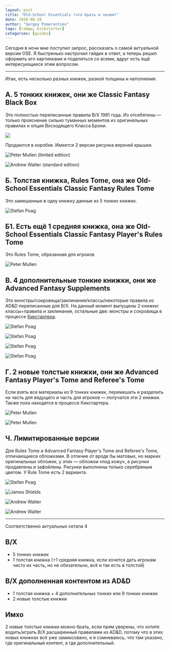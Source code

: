 ```yaml
---
layout: post
title: "Old-School Essentials (что брать и зачем)"
date: 2020-08-28
author: "Sergey Pomerantsev"
tags: [гайды, kickstarter]
categories: [guides]
---
```


Сегодня в ночи мне поступил запрос, рассказать о самой актуальной версии OSE. Я быстренько настрочил гайдик в ответ, а теперь решил оформить его картинками и поделиться со всеми, вдруг есть ещё интересующиеся этим вопросом.

---

Итак, есть несколько разных книжек, разной толщины и наполнения.

## А. 5 тонких книжек, они же Classic Fantasy Black Box

Это полностью переписанные правила B/X 1981 года. Из отсебятины — только прояснение сильно туманных моментов из оригинальных правилах и опция Восходящего Класса Брони.

![](/assets/images/OSE_1.jpg)

Продаются в коробке. Имеется 2 версии рисунка верхней крышки.

![Peter Mullen (limited edition)](/assets/images/OSE_2.png)

![Andrew Walter (standard edition)](/assets/images/OSE_3.png)

## Б. Толстая книжка, Rules Tome, она же Old-School Essentials Classic Fantasy Rules Tome

Это замешанные в одну книжку данные из 5 тонких книжек.

![Stefan Poag](/assets/images/OSE_4.jpg)

## Б1. Есть ещё 1 средняя книжка, она же Old-School Essentials Classic Fantasy Player's Rules Tome

Это Rules Tome, обрезанная для игроков

![Peter Mullen](/assets/images/OSE_5.jpg)

## В. 4 дополнительные тонкие книжки, они же Advanced Fantasy Supplements

Это монстры/сокровища/заклинания/классы/некоторые правила из AD&D переписанные для B/X. На данный момент выпущены 2 книжки: классы+правила и заклинания, остальные две: монстры и сокровища в процессе [Кикстартера](https://www.kickstarter.com/projects/exaltedfuneral/old-school-essentials-advanced-fantasy).

![Stefan Poag](/assets/images/OSE_6.png)

![Stefan Poag](/assets/images/OSE_7.png)

![Stefan Poag](/assets/images/OSE_8.png)

![Stefan Poag](/assets/images/OSE_9.png)

## Г. 2 новые толстые книжки, они же Advanced Fantasy Player's Tome and Referee's Tome

Если взять все материалы из 9 тонких книжек, перемешать и разделить на часть для ведущего и часть для игроков — получатся эти 2 книжки. Также пока находятся в процессе Кикстартера.

![Peter Mullen](/assets/images/OSE_10.png)

![Peter Mullen](/assets/images/OSE_11.png)

## Ч. Лимитированные версии

Для Rules Tome и Advanced Fantasy Player's Tome and Referee's Tome, отличающиеся обложками. В отличие от вроде бы матовых, но марких оригинальных обложек, у этих — обложки «под кожу», а рисунки продавлены и зафойлены. Рисунки выполнены только серебряным цветом. У Rule Tome есть 2 варианта.

![Stefan Poag](/assets/images/OSE_12.png)

![James Shields](/assets/images/OSE_13.png)

![Andrew Walter](/assets/images/OSE_14.png)

![Andrew Walter](/assets/images/OSE_15.png)

---

Соответственно актуальных сетапа 4

## B/X

- 5 тонких книжек
- 1 толстая книжка (+1 средняя книжка, если хочется дать игрокам чисто их часть, но не обязательно, всё и так есть в толстой)

## B/X дополненная контентом из AD&D

- 1 толстая книжка + 4 дополнительных тонких или 9 тонких книжек
- 2 новые толстые книжки

## Имхо

2 новые толстые книжки можно брать, если прям уверены, что хотите водить/играть B/X расширенный правилами из AD&D, потому что в этих новых книжках всё уже замиксовано, и я сомневаюсь, что там указано, где оригинальный контент, а где дополнительный.
